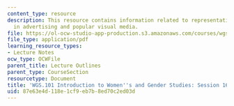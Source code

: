 ```yaml
---
content_type: resource
description: This resource contains information related to representation of gender
  in advertising and popular visual media.
file: https://ol-ocw-studio-app-production.s3.amazonaws.com/courses/wgs-101-introduction-to-womens-and-gender-studies-fall-2014/87e63e4d118e1cf9eb7b8ed70c2ed03d_MITWGS_101F14_Sess16.pdf
file_type: application/pdf
learning_resource_types:
- Lecture Notes
ocw_type: OCWFile
parent_title: Lecture Outlines
parent_type: CourseSection
resourcetype: Document
title: 'WGS.101 Introduction to Women''s and Gender Studies: Session 16 Lecture Outline'
uid: 87e63e4d-118e-1cf9-eb7b-8ed70c2ed03d
---
```

